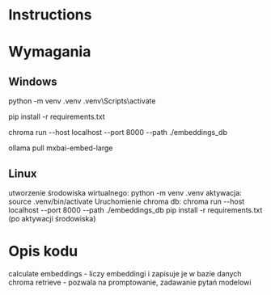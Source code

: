 # Instructions

# Wymagania

## Windows

python -m venv .venv
.venv\Scripts\activate

pip install -r requirements.txt

chroma run --host localhost --port 8000 --path ./embeddings_db

ollama pull mxbai-embed-large

## Linux

utworzenie środowiska wirtualnego:
python -m venv .venv
aktywacja:
source .venv/bin/activate
Uruchomienie chroma db:
chroma run --host localhost --port 8000 --path ./embeddings_db
pip install -r requirements.txt
(po aktywacji środowiska)

# Opis kodu

calculate embeddings - liczy embeddingi i zapisuje je w bazie danych chroma
retrieve - pozwala na promptowanie, zadawanie pytań modelowi
